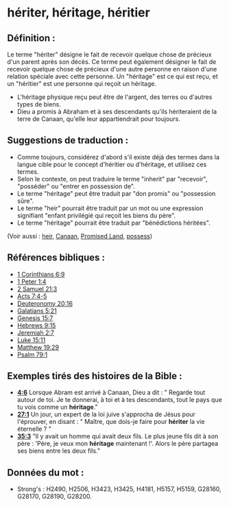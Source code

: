 # hériter, héritage, héritier

## Définition :

Le terme "hériter" désigne le fait de recevoir quelque chose de précieux d'un parent après son décès. Ce terme peut également désigner le fait de recevoir quelque chose de précieux d'une autre personne en raison d'une relation spéciale avec cette personne. Un "héritage" est ce qui est reçu, et un "héritier" est une personne qui reçoit un héritage.

* L'héritage physique reçu peut être de l'argent, des terres ou d'autres types de biens.
* Dieu a promis à Abraham et à ses descendants qu'ils hériteraient de la terre de Canaan, qu'elle leur appartiendrait pour toujours.

## Suggestions de traduction :

* Comme toujours, considérez d'abord s'il existe déjà des termes dans la langue cible pour le concept d'héritier ou d'héritage, et utilisez ces termes.
* Selon le contexte, on peut traduire le terme "inherit" par "recevoir", "posséder" ou "entrer en possession de".
* Le terme "héritage" peut être traduit par "don promis" ou "possession sûre".
* Le terme "heir" pourrait être traduit par un mot ou une expression signifiant "enfant privilégié qui reçoit les biens du père".
* Le terme "héritage" pourrait être traduit par "bénédictions héritées".

(Voir aussi : [heir](../other/heir.md), [Canaan](../names/canaan.md), [Promised Land](../kt/promisedland.md), [possess](../other/possess.md))

## Références bibliques :

* [1 Corinthians 6:9](rc://en/tn/help/1co/06/09)
* [1 Peter 1:4](rc://en/tn/help/1pe/01/04)
* [2 Samuel 21:3](rc://en/tn/help/2sa/21/03)
* [Acts 7:4-5](rc://en/tn/help/act/07/04)
* [Deuteronomy 20:16](rc://en/tn/help/deu/20/16)
* [Galatians 5:21](rc://en/tn/help/gal/05/21)
* [Genesis 15:7](rc://en/tn/help/gen/15/07)
* [Hebrews 9:15](rc://en/tn/help/heb/09/15)
* [Jeremiah 2:7](rc://en/tn/help/jer/02/07)
* [Luke 15:11](rc://en/tn/help/luk/15/11)
* [Matthew 19:29](rc://en/tn/help/mat/19/29)
* [Psalm 79:1](rc://en/tn/help/psa/079/01)

## Exemples tirés des histoires de la Bible :

* __[4:6](rc://en/tn/help/obs/04/06)__ Lorsque Abram est arrivé à Canaan, Dieu a dit : " Regarde tout autour de toi. Je te donnerai, à toi et à tes descendants, tout le pays que tu vois comme un __héritage__."
* __[27:1](rc://en/tn/help/obs/27/01)__ Un jour, un expert de la loi juive s'approcha de Jésus pour l'éprouver, en disant : " Maître, que dois-je faire pour __hériter__ la vie éternelle ? "
* __[35:3](rc://en/tn/help/obs/35/03)__ "Il y avait un homme qui avait deux fils. Le plus jeune fils dit à son père : 'Père, je veux mon __héritage__ maintenant !'. Alors le père partagea ses biens entre les deux fils."

## Données du mot :

* Strong's : H2490, H2506, H3423, H3425, H4181, H5157, H5159, G28160, G28170, G28190, G28200.
